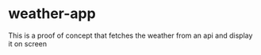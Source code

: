 # weather-app
This is a proof of concept that fetches the weather from an api and display it on screen
